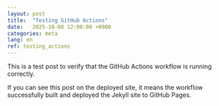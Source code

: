 ```yaml
---
layout: post
title:  "Testing GitHub Actions"
date:   2025-10-08 12:00:00 +0900
categories: meta
lang: en
ref: testing_actions
---
```


This is a test post to verify that the GitHub Actions workflow is running correctly.

If you can see this post on the deployed site, it means the workflow successfully built and deployed the Jekyll site to GitHub Pages.